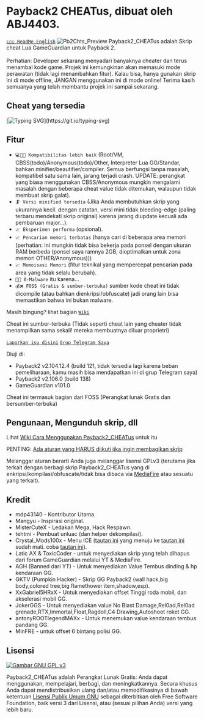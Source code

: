 # Payback2 CHEATus, dibuat oleh ABJ4403.
[`🇺🇸️ ReadMe English`](https://github.com/ABJ4403/Payback2_CHEATus)
![Pb2Chts_Preview](https://repository-images.githubusercontent.com/445452296/45a12f7e-6d44-4087-bb7c-4cff6bfe6031)
Payback2_CHEATus adalah Skrip cheat Lua GameGuardian untuk Payback 2.<br><br>
Perhatian: Developer sekarang menyadari banyaknya cheater dan terus menambal kode game.
Projek ini kemungkinan akan memasuki mode perawatan (tidak lagi menambahkan fitur).
Kalau bisa, hanya gunakan skrip ini di mode offline,
JANGAN menggunakan ini di mode online!
Terima kasih semuanya yang telah membantu projek ini sampai sekarang.

## Cheat yang tersedia
[![Typing SVG](https://readme-typing-svg.demolab.com?font=&pause=1000&color=FFFFFF&center=true&vCenter=true&random=true&width=435&lines=Belum+ada;Nanti+ditambahkan...)](https://git.io/typing-svg)

## Fitur
- `💻🤝📱 Kompatibilitas lebih baik` (Root/VM, CBSS(todo)/Anonymous(todo)/Other, Interpreter Lua GG/Standar, bahkan minifier/beautifier/compiler. Semua berfungsi tanpa masalah, kompatibel satu sama lain, jarang terjadi crash. UPDATE: perangkat yang biasa menggunakan CBSS/Anonymous mungkin mengalami masalah dengan beberapa cheat value tidak ditemukan, walaupun tidak membuat skrip galat).
- `🗜️ Versi minified tersedia` (Jika Anda membutuhkan skrip yang ukurannya kecil. dengan catatan, versi mini tidak bleeding-edge (paling terbaru mendekati skrip original) karena jarang diupdate kecuali ada pembaruan major...).
- `📈️ Eksperimen performa` (opsional).
- `📈️ Pencarian memori terbatas` (hanya cari di beberapa area memori (perhatian: ini mungkin tidak bisa bekerja pada ponsel dengan ukuran RAM berbeda (ponsel saya ramnya 2GB, dioptimalkan untuk zona memori OTHER/Anonymous)))
- `📈️ Memoisasi Memori` (fitur teknikal yang mempercepat pencarian pada area yang tidak selalu berubah).
- `🦠❌ 0-Malware` itu karena...
- `💰❌ FOSS (Gratis & sumber-terbuka)` sumber kode cheat ini tidak dicompile (atau bahkan dienkripsi/obfuscate) jadi orang lain bisa memastikan bahwa ini bukan malware.

Masih bingung? lihat bagian [`Wiki`](https://github.com/ABJ4403/Payback2_CHEATus/wiki)

Cheat ini sumber-terbuka (Tidak seperti cheat lain yang cheater tidak menampilkan sama sekali! mereka membuatnya diluar proprietri)

[`Laporkan isu disini`](https://github.com/ABJ4403/Payback2_CHEATus/issues)
[`Grup Telegram Saya`](https://t.me/+jCgcRExlrzExZDc1)

Diuji di:
- Payback2 v2.104.12.4 (build 121, tidak tersedia lagi karena beban pemeliharaan, kamu masih bisa mendapatkan ini di grup Telegram saya)
- Payback2 v2.106.0 (build 138)
- GameGuardian v101.0

Cheat ini termasuk bagian dari FOSS (Perangkat lunak Gratis dan bersumber-terbuka)

## Pengunaan, Mengunduh skrip, dll
Lihat [Wiki Cara Menggunakan Payback2_CHEATus](https://github.com/ABJ4403/Payback2_CHEATus/wiki/How-to-use-Payback2_CHEATus) untuk itu

PENTING: [Ada aturan yang HARUS diikuti jika ingin membagikan skrip](https://github.com/ABJ4403/Payback2_CHEATus/wiki/Rules-for-sharing-this-script)

Melanggar aturan berarti Anda juga melanggar lisensi GPLv3 (terutama jika terkait dengan berbagi skrip Payback2_CHEATus yang di enkripsi/kompilasi/obfuscate/tidak bisa dibaca via [MediaFire](https://mediafire.com) atau sesuatu yang terkait).

## Kredit
- mdp43140 - Kontributor Utama.
- Mangyu - Inspirasi original.
- MisterCuteX - Ledakan Mega, Hack Respawn.
- tehtmi - Pembuat unluac (dan helper dekompilasi).
- Crystal_Mods100x - Menu ICE ([tautan ini](https://gameguardian.net/forum/topic/25781-payback-2/?do=findComment&comment=116945) yang menuju ke [tautan ini](https://gameguardian.net/forum/applications/core/interface/file/attachment.php?id=18369) sudah mati. coba [tautan ini](https://www.mediafire.com/file/o1kgc0xbcjdyzac/%7B1.0%7D+PB+2.lua/file)).
- Latic AX & ToxicCoder - untuk menyediakan skrip yang telah dihapus dari forum GameGuardian melalui YT & MediaFire.
- AGH (Banned dari YT) - Untuk menyediakan Value Tembus dinding & hp kendaraan GG.
- GKTV (Pumpkin Hacker) - Skrip GG Payback2 (wall hack,big body,colored tree,big flamethower item,shadow,esp).
- XxGabriel5HRxX - Untuk menyediakan offset Tinggi roda mobil, dan akselerasi mobil GG.
- JokerGGS - Untuk menyediakan value No Blast Damage,Rel0ad,Rel0ad grenade,RTX,Immortal,Float,Ragdoll,C4 Drawing,Autoshoot roket GG.
- antonyROOTlegendMAXx - Untuk menemukan value kendaraan tembus pandang GG.
- MinFRE - untuk offset 6 bintang polisi GG.

## Lisensi
[![Gambar GNU GPL v3](https://www.gnu.org/graphics/gplv3-127x51.png)](https://www.gnu.org/licenses/gpl.html)

Payback2_CHEATus adalah Perangkat Lunak Gratis: Anda dapat menggunakan, mempelajari, berbagi, dan meningkatkannya.
Secara khusus Anda dapat mendistribusikan ulang dan/atau memodifikasinya di bawah ketentuan
[Lisensi Publik Umum GNU](https://www.gnu.org/licenses/gpl.html) sebagai
diterbitkan oleh Free Software Foundation, baik versi 3 dari Lisensi, atau
(sesuai pilihan Anda) versi yang lebih baru.
